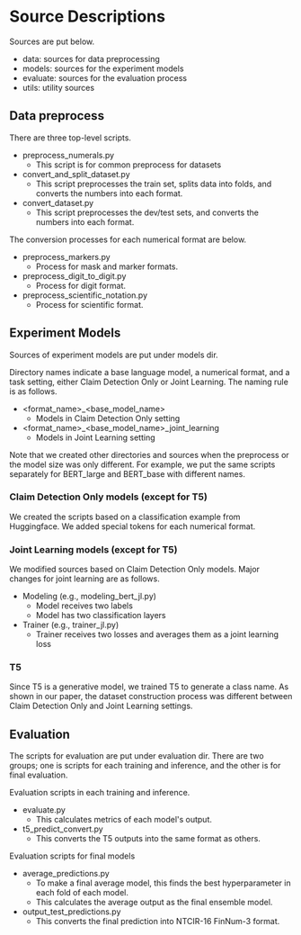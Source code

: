 # Source Descriptions

Sources are put below.

- data: sources for data preprocessing
- models: sources for the experiment models
- evaluate: sources for the evaluation process
- utils: utility sources

## Data preprocess

There are three top-level scripts.
- preprocess_numerals.py
    - This script is for common preprocess for datasets
- convert_and_split_dataset.py
    - This script preprocesses the train set, splits data into folds, and converts the numbers into each format.
- convert_dataset.py
    - This script preprocesses the dev/test sets, and converts the numbers into each format.


The conversion processes for each numerical format are below.

- preprocess_markers.py
    - Process for mask and marker formats.
- preprocess_digit_to_digit.py
    - Process for digit format.
- preprocess_scientific_notation.py
    - Process for scientific format.

## Experiment Models

Sources of experiment models are put under models dir.

Directory names indicate a base language model, a numerical format, and a task setting, either Claim Detection Only or Joint Learning.
The naming rule is as follows.

- <format_name>_<base_model_name>
    - Models in Claim Detection Only setting
- <format_name>_<base_model_name>_joint_learning
    - Models in Joint Learning setting

Note that we created other directories and sources when the preprocess or the model size was only different. For example, we put the same scripts separately for BERT_large and BERT_base with different names.

### Claim Detection Only models (except for T5)
We created the scripts based on a classification example from Huggingface.
We added special tokens for each numerical format.

### Joint Learning models (except for T5)
We modified sources based on Claim Detection Only models.
Major changes for joint learning are as follows.

- Modeling (e.g., modeling_bert_jl.py)
    - Model receives two labels
    - Model has two classification layers
- Trainer (e.g., trainer_jl.py)
    - Trainer receives two losses and averages them as a joint learning loss

### T5
Since T5 is a generative model, we trained T5 to generate a class name.
As shown in our paper, the dataset construction process was different between Claim Detection Only and Joint Learning settings.

## Evaluation
The scripts for evaluation are put under evaluation dir.
There are two groups; one is scripts for each training and inference, and the other is for final evaluation.

Evaluation scripts in each training and inference.

- evaluate.py
    - This calculates metrics of each model's output.
- t5_predict_convert.py
    - This converts the T5 outputs into the same format as others.

Evaluation scripts for final models

- average_predictions.py
    - To make a final average model, this finds the best hyperparameter in each fold of each model.
    - This calculates the average output as the final ensemble model.
- output_test_predictions.py
    - This converts the final prediction into NTCIR-16 FinNum-3 format.